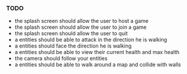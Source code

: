 ### TODO

- the splash screen should allow the user to host a game
- the splash screen should allow the user to join a game
- the splash screen should allow the user to quit
- a entities should be able to attack in the direction he is walking
- a entities should face the direction he is walking
- a entities should be able to view their current health and max health
- the camera should follow your entities
- a entities should be able to walk around a map and collide with walls

